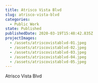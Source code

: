 ```yaml
---
title: Atrisco Vista Blvd
slug: atrisco-vista-blvd
categories:
  - Public Work
state: Published
publishedDate: 2020-03-19T15:48:42.835Z
projectImages:
  - /assets/atriscovistablvd-01.jpeg
  - /assets/atriscovistablvd-02.jpeg
  - /assets/atriscovistablvd-03.jpeg
  - /assets/atriscovistablvd-04.jpeg
  - /assets/atriscovistablvd-05.jpeg
---
```


Atrisco Vista Blvd
